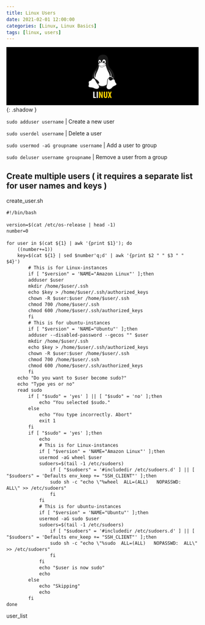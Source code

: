 ```yaml
---
title: Linux Users
date: 2021-02-01 12:00:00
categories: [Linux, Linux Basics]
tags: [linux, users]
---
```

<script defer data-domain="senad-d.github.io" src="https://plus.seki.ink/js/script.js"></script>
![](https://github.com/senad-d/senad-d.github.io/blob/main/_media/images/linux-banner.png?raw=true){: .shadow }


`sudo adduser username` | Create a new user

`sudo userdel username` | Delete a user

`sudo usermod -aG groupname username` | Add a user to group

`sudo deluser username groupname` | Remove a user from a group


## Create multiple users ( it requires a separate list for user names and keys )

create_user.sh
```shell
#!/bin/bash
​
version=$(cat /etc/os-release | head -1)
number=0
​
for user in $(cat ${1} | awk '{print $1}'); do
    ((number+=1))
    key=$(cat ${1} | sed $number'q;d' | awk '{print $2 " " $3 " " $4}')
        # This is for Linux-instances
        if [ "$version" = 'NAME="Amazon Linux"' ];then
        adduser $user
        mkdir /home/$user/.ssh
        echo $key > /home/$user/.ssh/authorized_keys
        chown -R $user:$user /home/$user/.ssh
        chmod 700 /home/$user/.ssh
        chmod 600 /home/$user/.ssh/authorized_keys
        fi
        # This is for ubuntu-instances
        if [ "$version" = 'NAME="Ubuntu"' ];then
        adduser --disabled-password --gecos "" $user
        mkdir /home/$user/.ssh
        echo $key > /home/$user/.ssh/authorized_keys
        chown -R $user:$user /home/$user/.ssh
        chmod 700 /home/$user/.ssh
        chmod 600 /home/$user/.ssh/authorized_keys
        fi
    echo "Do you want to $user become sudo?"
    echo "Type yes or no"
    read sudo
        if [ "$sudo" = 'yes' ] || [ "$sudo" = 'no' ];then
            echo "You selected $sudo."
        else
            echo "You type incorrectly. Abort"
            exit 1
        fi
        if [ "$sudo" = 'yes' ];then
            echo
            # This is for Linux-instances
            if [ "$version" = 'NAME="Amazon Linux"' ];then
            usermod -aG wheel $user
            sudoers=$(tail -1 /etc/sudoers)
                if [ "$sudoers" = '#includedir /etc/sudoers.d' ] || [ "$sudoers" = 'Defaults env_keep += "SSH_CLIENT"' ];then
                sudo sh -c "echo \"%wheel  ALL=(ALL)   NOPASSWD:  ALL\" >> /etc/sudoers"
                fi
            fi
            # This is for ubuntu-instances
            if [ "$version" = 'NAME="Ubuntu"' ];then
            usermod -aG sudo $user
            sudoers=$(tail -1 /etc/sudoers)
                if [ "$sudoers" = '#includedir /etc/sudoers.d' ] || [ "$sudoers" = 'Defaults env_keep += "SSH_CLIENT"' ];then
                sudo sh -c "echo \"%sudo  ALL=(ALL)   NOPASSWD:  ALL\" >> /etc/sudoers"
                fi
            fi
            echo "$user is now sudo"
            echo
        else
            echo "Skipping"
            echo
        fi
done
```
user_list
```shell

```